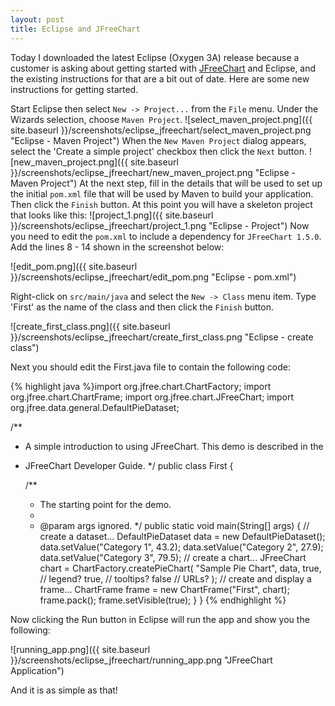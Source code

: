 ```yaml
---
layout: post
title: Eclipse and JFreeChart
---
```

Today I downloaded the latest Eclipse (Oxygen 3A) release because a customer is asking about getting started with [JFreeChart](https://github.com/jfree/jfreechart) and Eclipse, and the existing instructions for that are a bit out of date.  Here are some new instructions for getting started.

Start Eclipse then select `New -> Project...` from the `File` menu.  Under the Wizards selection, choose `Maven Project`.
![select_maven_project.png]({{ site.baseurl }}/screenshots/eclipse_jfreechart/select_maven_project.png "Eclipse - Maven Project")
When the `New Maven Project` dialog appears, select the 'Create a simple project' checkbox then click the `Next` button.
![new_maven_project.png]({{ site.baseurl }}/screenshots/eclipse_jfreechart/new_maven_project.png "Eclipse - Maven Project")
At the next step, fill in the details that will be used to set up the initial `pom.xml` file that will be used by Maven to build your application.  Then click the `Finish` button.
At this point you will have a skeleton project that looks like this:
![project_1.png]({{ site.baseurl }}/screenshots/eclipse_jfreechart/project_1.png "Eclipse - Project")
Now you need to edit the `pom.xml` to include a dependency for `JFreeChart 1.5.0`.  Add the lines 8 - 14 shown in the screenshot below:

![edit_pom.png]({{ site.baseurl }}/screenshots/eclipse_jfreechart/edit_pom.png "Eclipse - pom.xml")

Right-click on `src/main/java` and select the `New -> Class` menu item.  Type 'First' as the name of the class and then click the `Finish` button.

![create_first_class.png]({{ site.baseurl }}/screenshots/eclipse_jfreechart/create_first_class.png "Eclipse - create class")

Next you should edit the First.java file to contain the following code:

{% highlight java %}import org.jfree.chart.ChartFactory;
import org.jfree.chart.ChartFrame;
import org.jfree.chart.JFreeChart;
import org.jfree.data.general.DefaultPieDataset;

/**
 * A simple introduction to using JFreeChart. This demo is described in the
 * JFreeChart Developer Guide.
 */
public class First {
    
    /**
     * The starting point for the demo.
     *
     * @param args ignored.
     */
    public static void main(String[] args) {
        // create a dataset...
        DefaultPieDataset data = new DefaultPieDataset();
        data.setValue("Category 1", 43.2);
        data.setValue("Category 2", 27.9);
        data.setValue("Category 3", 79.5);
        // create a chart...
        JFreeChart chart = ChartFactory.createPieChart(
            "Sample Pie Chart",
            data,
            true, // legend?
            true, // tooltips?
            false // URLs?
        );
        // create and display a frame...
        ChartFrame frame = new ChartFrame("First", chart);
        frame.pack();
        frame.setVisible(true);
    }
}
{% endhighlight %}

Now clicking the Run button in Eclipse will run the app and show you the following:

![running_app.png]({{ site.baseurl }}/screenshots/eclipse_jfreechart/running_app.png "JFreeChart Application")

And it is as simple as that!
